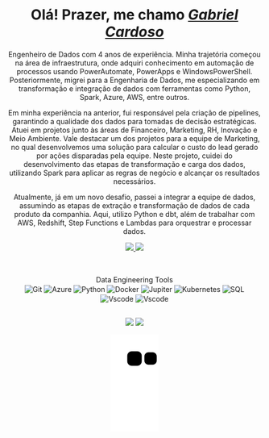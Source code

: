 <!--
Créditos: <a href="https://github.com/anuraghazra/github-readme-stats">Anurag Hazra</a> e <a href="https://github.com/rafaballerini">Rafaella Ballerini</a>
-->

<div align="center">
  <h1 align="center">Olá! Prazer, me chamo <a href="https://www.linkedin.com/in/gabriel-cardoso-511654171/"><i>Gabriel Cardoso</i></a></h1>
  <p align="center">Engenheiro de Dados com 4 anos de experiência. Minha trajetória começou na área de infraestrutura, onde adquiri conhecimento em automação de processos usando PowerAutomate, PowerApps e WindowsPowerShell. Posteriormente, migrei para a Engenharia de Dados, me especializando em transformação e integração de dados com ferramentas como Python, Spark, Azure, AWS, entre outros.

Em minha experiência na anterior, fui responsável pela criação de pipelines, garantindo a qualidade dos dados para tomadas de decisão estratégicas.
Atuei em projetos junto às áreas de Financeiro, Marketing, RH, Inovação e Meio Ambiente. Vale destacar um dos projetos para a equipe de Marketing, no qual desenvolvemos uma solução para calcular o custo do lead gerado por ações disparadas pela equipe. Neste projeto, cuidei do desenvolvimento das etapas de transformação e carga dos dados, utilizando Spark para aplicar as regras de negócio e alcançar os resultados necessários.

Atualmente, já em um novo desafio, passei a integrar a equipe de dados, assumindo as etapas de extração e transformação de dados de cada produto da companhia. Aqui, utilizo Python e dbt, além de trabalhar com AWS, Redshift, Step Functions e Lambdas para orquestrar e processar dados.

</div>
<div align="center">
  <a href="https://github.com/Gabriel-csilva">
  <img height="180em" src="https://github-readme-stats.vercel.app/api?username=Gabriel-csilva&show_icons=true&theme=dark&include_all_commits=true&count_private=true"/>
  <img height="180em" src="https://github-readme-stats.vercel.app/api/top-langs/?username=Gabriel-csilva&layout=compact&langs_count=7&theme=dark"/>
</div>
  
  ##
  
<div align="center" style="display: inline_block"><br>
  <a>Data Engineering Tools</a></br>
  
  <img align="center" alt="Git" height="60" src="https://cdn.jsdelivr.net/gh/devicons/devicon/icons/git/git-original-wordmark.svg" />  
  <img align="center" alt="Azure" height="80" width="60" src="https://cdn.jsdelivr.net/gh/devicons/devicon/icons/azure/azure-original-wordmark.svg" />
  <img align="center" alt="Python" height="60" width="40" src="https://cdn.jsdelivr.net/gh/devicons/devicon/icons/python/python-original-wordmark.svg" />
  <img align="center" alt="Docker" height="60" width="40" src="https://cdn.jsdelivr.net/gh/devicons/devicon/icons/docker/docker-original-wordmark.svg" />
  <img align="center" alt="Jupiter" height="60" width="40" src="https://cdn.jsdelivr.net/gh/devicons/devicon/icons/jupyter/jupyter-original-wordmark.svg" />
  <img align="center" alt="Kubernetes" height="60" width="40" src="https://cdn.jsdelivr.net/gh/devicons/devicon/icons/kubernetes/kubernetes-plain-wordmark.svg" />
  <img align="center" alt="SQL" height="80" width="60" src="https://cdn.jsdelivr.net/gh/devicons/devicon/icons/microsoftsqlserver/microsoftsqlserver-plain-wordmark.svg" />
  <img align="center" alt="Vscode" height="60" width="40" src="https://cdn.jsdelivr.net/gh/devicons/devicon/icons/vscode/vscode-original-wordmark.svg" />
  <img align="center" alt="Vscode" height="80" width="60" src="https://cdn.jsdelivr.net/gh/devicons/devicon/icons/anaconda/anaconda-original-wordmark.svg" />
</div>

  ##

<div align="center">
  <a href = "mailto:g.cardoso.silva@outlook.com"><img src="https://img.shields.io/badge/Microsoft_Outlook-0078D4?style=for-the-badge&logo=microsoft-outlook&logoColor=white"></a>
  <a href="https://www.linkedin.com/in/gabriel-cardoso-511654171/" target="_blank"><img src="https://img.shields.io/badge/-LinkedIn-%230077B5?style=for-the-badge&logo=linkedin&logoColor=white" target="_blank"></a> 
</div>

<div align="center">
  
  ![Snake animation](https://github.com/Gabriel-csilva/Gabriel-csilva/blob/output/github-contribution-grid-snake.svg)
  
</div>
